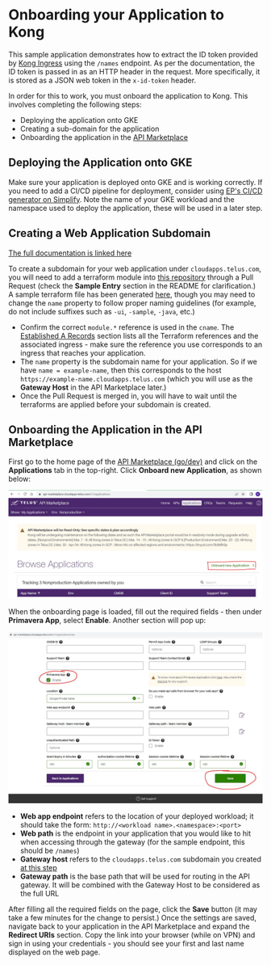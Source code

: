 # Onboarding your Application to Kong

This sample application demonstrates how to extract the ID token provided by [Kong Ingress](https://go.telus.com/prima) using the `/names` endpoint. As per the documentation, the ID token is passed in as an HTTP header in the request. More specifically, it is stored as a JSON web token in the `x-id-token` header.

In order for this to work, you must onboard the application to Kong. This involves completing the following steps:
- Deploying the application onto GKE
- Creating a sub-domain for the application
- Onboarding the application in the [API Marketplace](https://go.telus.com/dev)


## Deploying the Application onto GKE

Make sure your application is deployed onto GKE and is working correctly. If you need to add a CI/CD pipeline for deployment, consider using [EP's CI/CD generator on Simplify](https://simplify.telus.com/create/templates/default/ep-generators). Note the name of your GKE workload and the namespace used to deploy the application, these will be used in a later step.


## Creating a Web Application Subdomain

[The full documentation is linked here](https://docs.google.com/document/d/10iaBcgpt06uIqvgHwxUHDKHFScmT8T5gJFRH2SuJxXs/edit#heading=h.367lbr381jid)

To create a subdomain for your web application under `cloudapps.telus.com`, you will need to add a terraform module into [this repository](https://github.com/telus/cio-cloudapps-dns) through a Pull Request (check the **Sample Entry** section in the README for clarification.) A sample terraform file has been generated [here](../terraform/dns-entry.tf), though you may need to change the `name` property to follow proper naming guidelines (for example, do not include suffixes such as `-ui`, `-sample`, `-java`, etc.)
- Confirm the correct `module.*` reference is used in the `cname`. The [Established A Records](https://github.com/telus/cio-cloudapps-dns#established-a-records) section lists all the Terraform references and the associated ingress - make sure the reference you use corresponds to an ingress that reaches your application.
- The `name` property is the subdomain name for your application. So if we have `name = example-name`, then this corresponds to the host `https://example-name.cloudapps.telus.com` (which you will use as the **Gateway Host** in the API Marketplace later.)
- Once the Pull Request is merged in, you will have to wait until the terraforms are applied before your subdomain is created.


## Onboarding the Application in the API Marketplace

First go to the home page of the [API Marketplace (go/dev)](https://go.telus.com/dev) and click on the **Applications** tab in the top-right. Click **Onboard new Application**, as shown below:

![alt text](prima-new.jpg)

When the onboarding page is loaded, fill out the required fields - then under **Primavera App**, select **Enable**. Another section will pop up: 

![alt text](prima-onboard.jpg)

- **Web app endpoint** refers to the location of your deployed workload; it should take the form: `http://<workload name>.<namespace>:<port>`
- **Web path** is the endpoint in your application that you would like to hit when accessing through the gateway (for the sample endpoint, this should be `/names`)
- **Gateway host** refers to the `cloudapps.telus.com` subdomain you created [at this step](#creating-a-web-application-sub-domain)
- **Gateway path** is the base path that will be used for routing in the API gateway. It will be combined with the Gateway Host to be considered as the full URL

After filling all the required fields on the page, click the **Save** button (it may take a few minutes for the change to persist.) Once the settings are saved, navigate back to your application in the API Marketplace and expand the **Redirect URIs** section. Copy the link into your browser (while on VPN) and sign in using your credentials - you should see your first and last name displayed on the web page.